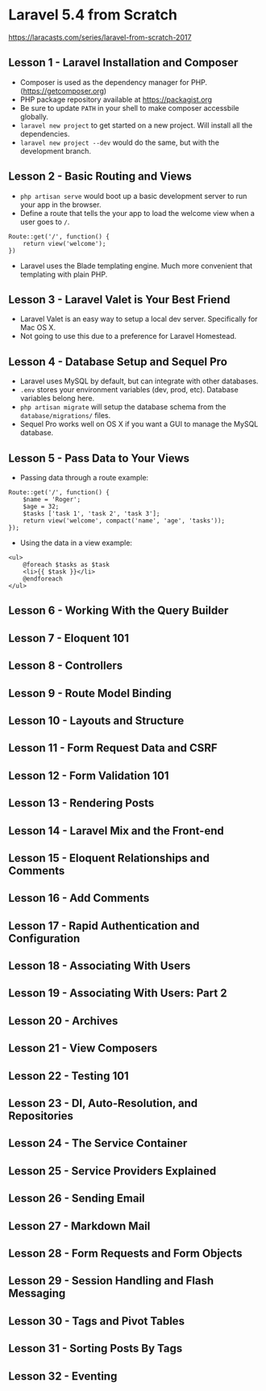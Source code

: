 # Laravel 5.4 from Scratch
https://laracasts.com/series/laravel-from-scratch-2017

## Lesson 1 - Laravel Installation and Composer
* Composer is used as the dependency manager for PHP. (https://getcomposer.org)
* PHP package repository available at https://packagist.org
* Be sure to update `PATH` in your shell to make composer accessbile globally.
* `laravel new project` to get started on a new project. Will install all the dependencies.
* `laravel new project --dev` would do the same, but with the development branch.

## Lesson 2 - Basic Routing and Views
* `php artisan serve` would boot up a basic development server to run your app in the browser.
* Define a route that tells the your app to load the welcome view when a user goes to `/`.
```
Route::get('/', function() {
	return view('welcome');
})
```
* Laravel uses the Blade templating engine. Much more convenient that templating with plain PHP.

## Lesson 3 - Laravel Valet is Your Best Friend
* Laravel Valet is an easy way to setup a local dev server. Specifically for Mac OS X.
* Not going to use this due to a preference for Laravel Homestead.

## Lesson 4 - Database Setup and Sequel Pro
* Laravel uses MySQL by default, but can integrate with other databases.
* `.env` stores your environment variables (dev, prod, etc). Database variables belong here.
* `php artisan migrate` will setup the database schema from the `database/migrations/` files.
* Sequel Pro works well on OS X if you want a GUI to manage the MySQL database.

## Lesson 5 - Pass Data to Your Views
* Passing data through a route example:
```
Route::get('/', function() {
	$name = 'Roger';
	$age = 32;
	$tasks ['task 1', 'task 2', 'task 3'];
	return view('welcome', compact('name', 'age', 'tasks'));
});
```
* Using the data in a view example:
```
<ul>
	@foreach $tasks as $task
	<li>{{ $task }}</li>
	@endforeach
</ul>
```

## Lesson 6 - Working With the Query Builder


## Lesson 7 - Eloquent 101


## Lesson 8 - Controllers


## Lesson 9 - Route Model Binding


## Lesson 10 - Layouts and Structure


## Lesson 11 - Form Request Data and CSRF


## Lesson 12 - Form Validation 101


## Lesson 13 - Rendering Posts


## Lesson 14 - Laravel Mix and the Front-end


## Lesson 15 - Eloquent Relationships and Comments


## Lesson 16 - Add Comments


## Lesson 17 - Rapid Authentication and Configuration


## Lesson 18 - Associating With Users


## Lesson 19 - Associating With Users: Part 2


## Lesson 20 - Archives


## Lesson 21 - View Composers


## Lesson 22 - Testing 101


## Lesson 23 - DI, Auto-Resolution, and Repositories


## Lesson 24 - The Service Container


## Lesson 25 - Service Providers Explained


## Lesson 26 - Sending Email


## Lesson 27 - Markdown Mail


## Lesson 28 - Form Requests and Form Objects


## Lesson 29 - Session Handling and Flash Messaging


## Lesson 30 - Tags and Pivot Tables


## Lesson 31 - Sorting Posts By Tags


## Lesson 32 - Eventing